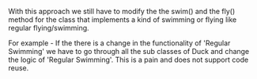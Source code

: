 With this approach we still have to modify the the swim() and the fly() method for the class that implements 
a kind of swimming  or flying like regular flying/swimming.

For example - If the there is a change in the functionality of 'Regular Swimming' we have to go through all 
the sub classes of Duck and change the logic of 'Regular Swimming'. This is a pain and does not support code reuse.